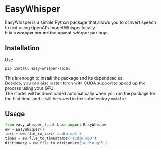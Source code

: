 # EasyWhisper

EasyWhisper is a simple Python package that allows you to convert speech to text using OpenAI's model Whisper locally.  
It is a wrapper around the openai-whisper package.  

## Installation
Use 
```bash
pip install easy-whisper-local
```
This is enough to install the package and its dependencies.  
Besides, you can also install torch with CUDA support to speed up the process using your GPU.  
The model will be downloaded automatically when you run the package for the first time, and it will be saved in the subdirectory `models/`.
## Usage
```python
from easy_whisper_local.base import EasyWhisper
ew = EasyWhisper()
text = ew.file_to_text('audio.mp3')
times = ew.file_to_timestamps('audio.mp3')
dictionary = ew.file_to_dictionary('audio.mp3')
```
